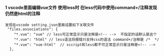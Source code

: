 #### 1 vscode里面编辑vue文件 使用less时 在less代码中使用command+/注释发现仍然是html的注释<!-- --> 
```
发现在vscode setting.json里面设置如下关联文件
 "files.associations": {
    "*.vue": "vue" // less可正常显示只是注释是<!-- -->  不指定的话默认是这个
    "*.vue": "html" // less语法将报错只支持css的语法 command+/注释是 /*  */
    "*.vue": "vue-html"  // sccript和less都不可正常显示只是注释是<!-- --> 
  },
```
 
